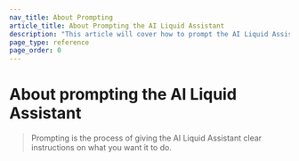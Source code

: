 ```yaml
---
nav_title: About Prompting
article_title: About Prompting the AI Liquid Assistant
description: "This article will cover how to prompt the AI Liquid Assistant, including best practices and example prompts."
page_type: reference
page_order: 0
---
```


# About prompting the AI Liquid Assistant

> Prompting is the process of giving the AI Liquid Assistant clear instructions on what you want it to do.
